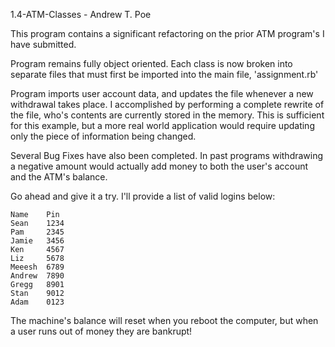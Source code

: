 1.4-ATM-Classes - Andrew T. Poe

This program contains a significant refactoring on the prior ATM program's I have submitted.

Program remains fully object oriented. Each class is now broken into separate files that must first be imported into the main file, 'assignment.rb'

Program imports user account data, and updates the file whenever a new withdrawal takes place. I accomplished by performing a complete rewrite of the file, who's contents are currently stored in the memory. This is sufficient for this example, but a more real world application would require updating only the piece of information being changed.

Several Bug Fixes have also been completed. In past programs withdrawing a negative amount would actually add money to both the user's account and the ATM's balance.

Go ahead and give it a try. I'll provide a list of valid logins below:

    Name    Pin
    Sean    1234
    Pam     2345
    Jamie   3456
    Ken     4567
    Liz     5678
    Meeesh  6789
    Andrew  7890
    Gregg   8901
    Stan    9012
    Adam    0123

The machine's balance will reset when you reboot the computer, but when a user runs out of money they are bankrupt!